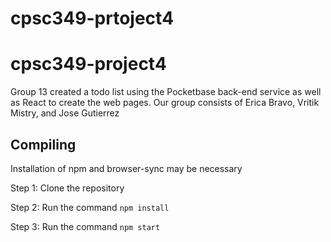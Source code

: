 # cpsc349-prtoject4
# cpsc349-project4
Group 13 created a todo list using the Pocketbase back-end service as well as React to create the web pages.
Our group consists of Erica Bravo, Vritik Mistry, and Jose Gutierrez
## Compiling
Installation of npm and browser-sync may be necessary

Step 1:
    Clone the repository
    
Step 2: 
     Run the command 
     ```
     npm install
     ```
     
Step 3:
    Run the command 
    ```
    npm start
    ```
